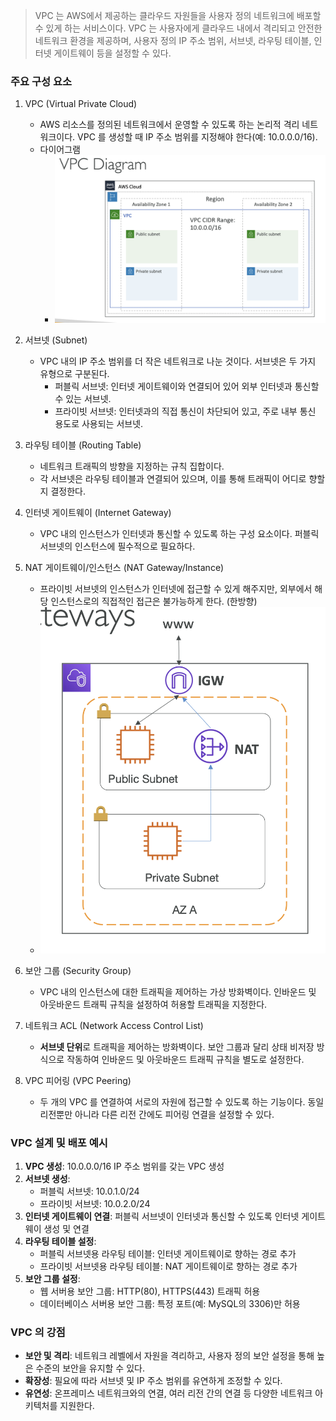 > VPC 는 AWS에서 제공하는 클라우드 자원들을 사용자 정의 네트워크에 배포할 수 있게 하는 서비스이다. VPC 는 사용자에게 클라우드 내에서 격리되고 안전한 네트워크 환경을 제공하며, 사용자 정의 IP 주소 범위, 서브넷, 라우팅 테이블, 인터넷 게이트웨이 등을 설정할 수 있다.

### 주요 구성 요소


1. VPC (Virtual Private Cloud)

   - AWS 리소스를 정의된 네트워크에서 운영할 수 있도록 하는 논리적 격리 네트워크이다. VPC 를 생성할 때 IP 주소 범위를 지정해야 한다(예: 10.0.0.0/16).
   - 다이어그램
     - ![](images/vpc_diagram.png)


2. 서브넷 (Subnet)

   - VPC 내의 IP 주소 범위를 더 작은 네트워크로 나눈 것이다. 서브넷은 두 가지 유형으로 구분된다.
       - 퍼블릭 서브넷: 인터넷 게이트웨이와 연결되어 있어 외부 인터넷과 통신할 수 있는 서브넷.
       - 프라이빗 서브넷: 인터넷과의 직접 통신이 차단되어 있고, 주로 내부 통신 용도로 사용되는 서브넷.


3. 라우팅 테이블 (Routing Table)

   - 네트워크 트래픽의 방향을 지정하는 규칙 집합이다.
   - 각 서브넷은 라우팅 테이블과 연결되어 있으며, 이를 통해 트래픽이 어디로 향할지 결정한다.


4. 인터넷 게이트웨이 (Internet Gateway)

   -  VPC 내의 인스턴스가 인터넷과 통신할 수 있도록 하는 구성 요소이다. 퍼블릭 서브넷의 인스턴스에 필수적으로 필요하다. 


5. NAT 게이트웨이/인스턴스 (NAT Gateway/Instance)

   - 프라이빗 서브넷의 인스턴스가 인터넷에 접근할 수 있게 해주지만, 외부에서 해당 인스턴스로의 직접적인 접근은 불가능하게 한다. (한방향)
   - ![](images/vpc_private_to_internet.png)


6. 보안 그룹 (Security Group)

   - VPC 내의 인스턴스에 대한 트래픽을 제어하는 가상 방화벽이다. 인바운드 및 아웃바운드 트래픽 규칙을 설정하여 허용할 트래픽을 지정한다.


7. 네트워크 ACL (Network Access Control List)

   - **서브넷 단위**로 트래픽을 제어하는 방화벽이다. 보안 그룹과 달리 상태 비저장 방식으로 작동하여 인바운드 및 아웃바운드 트래픽 규칙을 별도로 설정한다.


8. VPC 피어링 (VPC Peering)

   - 두 개의 VPC 를 연결하여 서로의 자원에 접근할 수 있도록 하는 기능이다. 동일 리전뿐만 아니라 다른 리전 간에도 피어링 연결을 설정할 수 있다.


### VPC 설계 및 배포 예시
1. **VPC 생성**: 10.0.0.0/16 IP 주소 범위를 갖는 VPC 생성
2. **서브넷 생성**:
   - 퍼블릭 서브넷: 10.0.1.0/24
   - 프라이빗 서브넷: 10.0.2.0/24
3. **인터넷 게이트웨이 연결**: 퍼블릭 서브넷이 인터넷과 통신할 수 있도록 인터넷 게이트웨이 생성 및 연결
4. **라우팅 테이블 설정**:
   - 퍼블릭 서브넷용 라우팅 테이블: 인터넷 게이트웨이로 향하는 경로 추가
   - 프라이빗 서브넷용 라우팅 테이블: NAT 게이트웨이로 향하는 경로 추가
5. **보안 그룹 설정**:
   - 웹 서버용 보안 그룹: HTTP(80), HTTPS(443) 트래픽 허용
   - 데이터베이스 서버용 보안 그룹: 특정 포트(예: MySQL의 3306)만 허용


### VPC 의 강점
- **보안 및 격리**: 네트워크 레벨에서 자원을 격리하고, 사용자 정의 보안 설정을 통해 높은 수준의 보안을 유지할 수 있다.
- **확장성**: 필요에 따라 서브넷 및 IP 주소 범위를 유연하게 조정할 수 있다.
- **유연성**: 온프레미스 네트워크와의 연결, 여러 리전 간의 연결 등 다양한 네트워크 아키텍처를 지원한다.